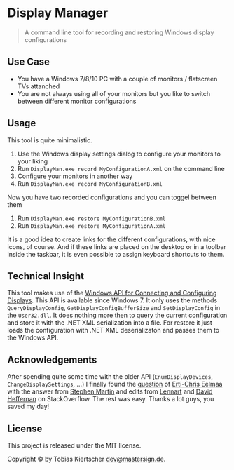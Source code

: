 # Display Manager

> A command line tool for recording and restoring Windows display configurations

## Use Case

* You have a Windows 7/8/10 PC with a couple of monitors / flatscreen TVs attanched
* You are not always using all of your monitors but you like to switch between different monitor configurations

## Usage

This tool is quite minimalistic.

1. Use the Windows display settings dialog to configure your monitors to your liking
2. Run `DisplayMan.exe record MyConfigurationA.xml` on the command line
3. Configure your monitors in another way
4. Run `DisplayMan.exe record MyConfigurationB.xml`

Now you have two recorded configurations and you can toggel between them

1. Run `DisplayMan.exe restore MyConfigurationB.xml`
2. Run `DisplayMan.exe restore MyConfigurationA.xml`

It is a good idea to create links for the different configurations, with nice icons, of course.
And if these links are placed on the desktop or in a toolbar inside the taskbar,
it is even possible to assign keyboard shortcuts to them.

## Technical Insight

This tool makes use of the [Windows API for Connecting and Configuring Displays](https://msdn.microsoft.com/en-us/library/windows/hardware/hh406259.aspx).
This API is available since Windows 7.
It only uses the methods
`QueryDisplayConfig`, `GetDisplayConfigBufferSize` and `SetDisplayConfig` in the `User32.dll`.
It does nothing more then to query the current configuration
and store it with the .NET XML serialization into a file.
For restore it just loads the configuration with .NET XML deserializaton and passes them to the Windows API.

## Acknowledgements

After spending quite some time with the older API (`EnumDisplayDevices`, `ChangeDisplaySettings`, ...)
I finally found the [question](https://stackoverflow.com/questions/16082330)
of [Erti-Chris Eelmaa](https://stackoverflow.com/users/1936622)
with the answer from [Stephen Martin](https://stackoverflow.com/users/12845)
and edits from [Lennart](https://stackoverflow.com/users/368354) and
[David Heffernan](https://stackoverflow.com/users/505088)
on StackOverflow.
The rest was easy. Thanks a lot guys, you saved my day!

## License

This project is released under the MIT license.

Copyright © by Tobias Kiertscher <dev@mastersign.de>.
